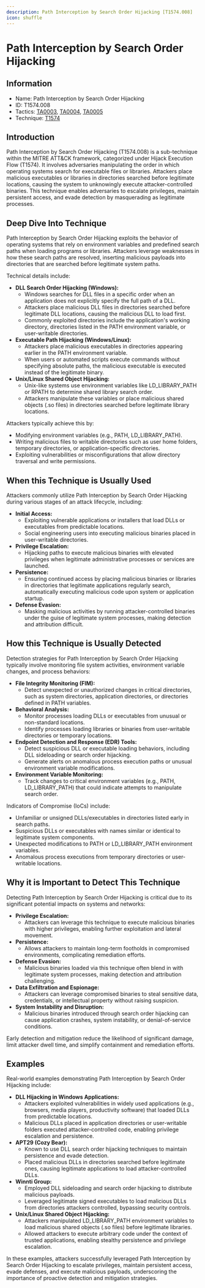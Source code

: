 ```yaml
---
description: Path Interception by Search Order Hijacking [T1574.008]
icon: shuffle
---
```


# Path Interception by Search Order Hijacking

## Information

* Name: Path Interception by Search Order Hijacking
* ID: T1574.008
* Tactics: [TA0003](../../ta0003/), [TA0004](../../ta0004/), [TA0005](../)
* Technique: [T1574](./)

## Introduction

Path Interception by Search Order Hijacking (T1574.008) is a sub-technique within the MITRE ATT\&CK framework, categorized under Hijack Execution Flow (T1574). It involves adversaries manipulating the order in which operating systems search for executable files or libraries. Attackers place malicious executables or libraries in directories searched before legitimate locations, causing the system to unknowingly execute attacker-controlled binaries. This technique enables adversaries to escalate privileges, maintain persistent access, and evade detection by masquerading as legitimate processes.

## Deep Dive Into Technique

Path Interception by Search Order Hijacking exploits the behavior of operating systems that rely on environment variables and predefined search paths when loading programs or libraries. Attackers leverage weaknesses in how these search paths are resolved, inserting malicious payloads into directories that are searched before legitimate system paths.

Technical details include:

* **DLL Search Order Hijacking (Windows):**
  * Windows searches for DLL files in a specific order when an application does not explicitly specify the full path of a DLL.
  * Attackers place malicious DLL files in directories searched before legitimate DLL locations, causing the malicious DLL to load first.
  * Commonly exploited directories include the application's working directory, directories listed in the PATH environment variable, or user-writable directories.
* **Executable Path Hijacking (Windows/Linux):**
  * Attackers place malicious executables in directories appearing earlier in the PATH environment variable.
  * When users or automated scripts execute commands without specifying absolute paths, the malicious executable is executed instead of the legitimate binary.
* **Unix/Linux Shared Object Hijacking:**
  * Unix-like systems use environment variables like LD\_LIBRARY\_PATH or RPATH to determine shared library search order.
  * Attackers manipulate these variables or place malicious shared objects (.so files) in directories searched before legitimate library locations.

Attackers typically achieve this by:

* Modifying environment variables (e.g., PATH, LD\_LIBRARY\_PATH).
* Writing malicious files to writable directories such as user home folders, temporary directories, or application-specific directories.
* Exploiting vulnerabilities or misconfigurations that allow directory traversal and write permissions.

## When this Technique is Usually Used

Attackers commonly utilize Path Interception by Search Order Hijacking during various stages of an attack lifecycle, including:

* **Initial Access:**
  * Exploiting vulnerable applications or installers that load DLLs or executables from predictable locations.
  * Social engineering users into executing malicious binaries placed in user-writable directories.
* **Privilege Escalation:**
  * Hijacking paths to execute malicious binaries with elevated privileges when legitimate administrative processes or services are launched.
* **Persistence:**
  * Ensuring continued access by placing malicious binaries or libraries in directories that legitimate applications regularly search, automatically executing malicious code upon system or application startup.
* **Defense Evasion:**
  * Masking malicious activities by running attacker-controlled binaries under the guise of legitimate system processes, making detection and attribution difficult.

## How this Technique is Usually Detected

Detection strategies for Path Interception by Search Order Hijacking typically involve monitoring file system activities, environment variable changes, and process behaviors:

* **File Integrity Monitoring (FIM):**
  * Detect unexpected or unauthorized changes in critical directories, such as system directories, application directories, or directories defined in PATH variables.
* **Behavioral Analysis:**
  * Monitor processes loading DLLs or executables from unusual or non-standard locations.
  * Identify processes loading libraries or binaries from user-writable directories or temporary locations.
* **Endpoint Detection and Response (EDR) Tools:**
  * Detect suspicious DLL or executable loading behaviors, including DLL sideloading or search order hijacking.
  * Generate alerts on anomalous process execution paths or unusual environment variable modifications.
* **Environment Variable Monitoring:**
  * Track changes to critical environment variables (e.g., PATH, LD\_LIBRARY\_PATH) that could indicate attempts to manipulate search order.

Indicators of Compromise (IoCs) include:

* Unfamiliar or unsigned DLLs/executables in directories listed early in search paths.
* Suspicious DLLs or executables with names similar or identical to legitimate system components.
* Unexpected modifications to PATH or LD\_LIBRARY\_PATH environment variables.
* Anomalous process executions from temporary directories or user-writable locations.

## Why it is Important to Detect This Technique

Detecting Path Interception by Search Order Hijacking is critical due to its significant potential impacts on systems and networks:

* **Privilege Escalation:**
  * Attackers can leverage this technique to execute malicious binaries with higher privileges, enabling further exploitation and lateral movement.
* **Persistence:**
  * Allows attackers to maintain long-term footholds in compromised environments, complicating remediation efforts.
* **Defense Evasion:**
  * Malicious binaries loaded via this technique often blend in with legitimate system processes, making detection and attribution challenging.
* **Data Exfiltration and Espionage:**
  * Attackers can leverage compromised binaries to steal sensitive data, credentials, or intellectual property without raising suspicion.
* **System Instability and Disruption:**
  * Malicious binaries introduced through search order hijacking can cause application crashes, system instability, or denial-of-service conditions.

Early detection and mitigation reduce the likelihood of significant damage, limit attacker dwell time, and simplify containment and remediation efforts.

## Examples

Real-world examples demonstrating Path Interception by Search Order Hijacking include:

* **DLL Hijacking in Windows Applications:**
  * Attackers exploited vulnerabilities in widely used applications (e.g., browsers, media players, productivity software) that loaded DLLs from predictable locations.
  * Malicious DLLs placed in application directories or user-writable folders executed attacker-controlled code, enabling privilege escalation and persistence.
* **APT29 (Cozy Bear):**
  * Known to use DLL search order hijacking techniques to maintain persistence and evade detection.
  * Placed malicious DLLs in directories searched before legitimate ones, causing legitimate applications to load attacker-controlled DLLs.
* **Winnti Group:**
  * Employed DLL sideloading and search order hijacking to distribute malicious payloads.
  * Leveraged legitimate signed executables to load malicious DLLs from directories attackers controlled, bypassing security controls.
* **Unix/Linux Shared Object Hijacking:**
  * Attackers manipulated LD\_LIBRARY\_PATH environment variables to load malicious shared objects (.so files) before legitimate libraries.
  * Allowed attackers to execute arbitrary code under the context of trusted applications, enabling stealthy persistence and privilege escalation.

In these examples, attackers successfully leveraged Path Interception by Search Order Hijacking to escalate privileges, maintain persistent access, evade defenses, and execute malicious payloads, underscoring the importance of proactive detection and mitigation strategies.
